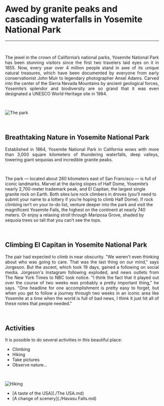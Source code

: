 # Awed by granite peaks and cascading waterfalls in Yosemite National Park
-----------------------
&nbsp;

<p align=justify> The jewel in the crown of California’s national parks, Yosemite National Park has been stunning visitors since the first two travelers laid eyes on it in 1855. Now, every year over 4 million people stand in awe of its unique natural treasures, which have been documented by everyone from early conservationist John Muir to legendary photographer Ansel Adams. Carved into the center of the Sierra Nevada Mountains by ancient geological forces, Yosemite’s splendor and biodiversity are so grand that it was even designated a UNESCO World Heritage site in 1984. </p>

&nbsp;
  
![The park](https://img0.oastatic.com/img2/73855996/1080x610r/view-of-yosemite-falls-on-a-hike-in-yosemite.jpg)

&nbsp;

## Breathtaking Nature in Yosemite National Park 

<p align=justify> Established in 1864, Yosemite National Park in California wows with more than 3,000 square kilometers of thundering waterfalls, deep valleys, towering giant sequoias and incredible granite peaks. </p> 

&nbsp;

The park — located about 260 kilometers east of San Francisco — is full of iconic landmarks. Marvel at the daring slopes of Half Dome, Yosemite’s nearly 2,700-meter trademark peak, and El Capitan, the largest single granite rock on Earth. Both sites lure rock climbers in droves (you’ll need to submit your name to a lottery if you’re hoping to climb Half Dome). If rock climbing isn’t on your to-do list, venture deeper into the park and visit the magnificent Yosemite Falls, the highest on the continent at nearly 740 meters. Or enjoy a relaxing stroll through Mariposa Grove, shaded by sequoia trees so tall that you can’t see the tops.

&nbsp;

## Climbing El Capitan in Yosemite National Park
<p align=justify> The pair had expected to climb in near obscurity. "We weren't even thinking about who was going to care. That was the last thing on our mind," says Jorgeson. But the ascent, which took 19 days, gained a following on social media. Jorgeson's Instagram following exploded, and news outlets from The New York Times to NBC took notice. "I think the fact that it played out over the course of two weeks was probably a pretty important thing," he says. "One headline for one accomplishment is pretty easy to forget, but when you get to follow a journey through two weeks in an iconic area like Yosemite at a time when the world is full of bad news, I think it just hit all of these notes that people needed." </p>

&nbsp;

## Activities 
It is possible to do several activities in this beautiful place: 
* Climbing
* Hiking
* Take pictures 
* Observe nature...

&nbsp;

![Hiking](https://national-park.com/wp-content/uploads/2017/03/Yosemite-National-Park-Hiking-Guide.jpg)


* [A taste of the USA](./The USA.md)
* [A change of scenery](./Havasu Falls.md) 

